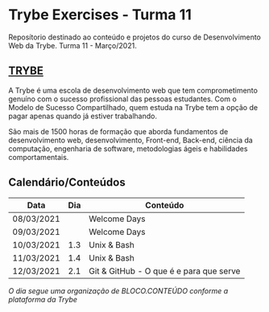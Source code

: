 # Trybe Exercises - Turma 11

Reposítorio destinado ao conteúdo e projetos do curso de  Desenvolvimento Web da Trybe.
Turma 11 - Março/2021.

## [TRYBE](https://www.betrybe.com/)

A Trybe é uma escola de desenvolvimento web que tem comprometimento genuíno com o sucesso profissional das pessoas estudantes. Com o Modelo de Sucesso Compartilhado, quem estuda na Trybe tem a opção de pagar apenas quando já estiver trabalhando.

São mais de 1500 horas de formação que aborda fundamentos de desenvolvimento web, desenvolvimento, Front-end, Back-end, ciência da computação, engenharia de software, metodologias ágeis e habilidades comportamentais.

## Calendário/Conteúdos

| Data | Dia | Conteúdo |
|------|-----|----------|
| 08/03/2021 |  | Welcome Days |
| 09/03/2021 |  | Welcome Days |
| 10/03/2021 | 1.3 | Unix & Bash |
| 11/03/2021 | 1.4 | Unix & Bash |
| 12/03/2021 | 2.1 | Git & GitHub - O que é e para que serve |
*O dia segue uma organização de BLOCO.CONTEÚDO conforme a plataforma da Trybe*